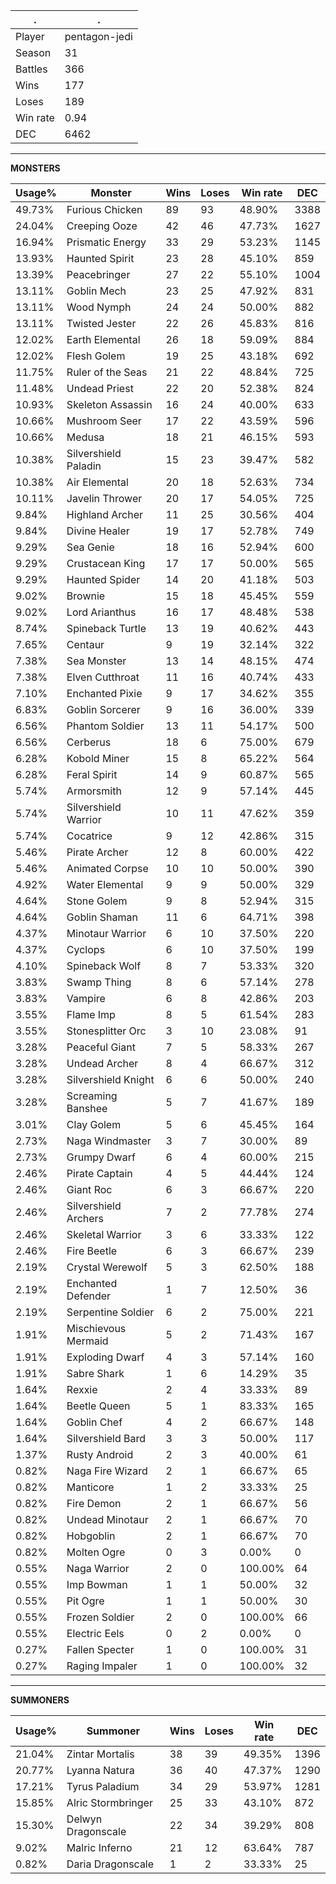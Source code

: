 .|.
|-|-
Player|pentagon-jedi
Season|31
Battles|366
Wins|177
Loses|189
Win rate|0.94
DEC|6462

---
**MONSTERS**

Usage%|Monster|Wins|Loses|Win rate|DEC|
-|-|-|-|-|-|
49.73%|Furious Chicken|89|93|48.90%|3388|
24.04%|Creeping Ooze|42|46|47.73%|1627|
16.94%|Prismatic Energy|33|29|53.23%|1145|
13.93%|Haunted Spirit|23|28|45.10%|859|
13.39%|Peacebringer|27|22|55.10%|1004|
13.11%|Goblin Mech|23|25|47.92%|831|
13.11%|Wood Nymph|24|24|50.00%|882|
13.11%|Twisted Jester|22|26|45.83%|816|
12.02%|Earth Elemental|26|18|59.09%|884|
12.02%|Flesh Golem|19|25|43.18%|692|
11.75%|Ruler of the Seas|21|22|48.84%|725|
11.48%|Undead Priest|22|20|52.38%|824|
10.93%|Skeleton Assassin|16|24|40.00%|633|
10.66%|Mushroom Seer|17|22|43.59%|596|
10.66%|Medusa|18|21|46.15%|593|
10.38%|Silvershield Paladin|15|23|39.47%|582|
10.38%|Air Elemental|20|18|52.63%|734|
10.11%|Javelin Thrower|20|17|54.05%|725|
9.84%|Highland Archer|11|25|30.56%|404|
9.84%|Divine Healer|19|17|52.78%|749|
9.29%|Sea Genie|18|16|52.94%|600|
9.29%|Crustacean King|17|17|50.00%|565|
9.29%|Haunted Spider|14|20|41.18%|503|
9.02%|Brownie|15|18|45.45%|559|
9.02%|Lord Arianthus|16|17|48.48%|538|
8.74%|Spineback Turtle|13|19|40.62%|443|
7.65%|Centaur|9|19|32.14%|322|
7.38%|Sea Monster|13|14|48.15%|474|
7.38%|Elven Cutthroat|11|16|40.74%|433|
7.10%|Enchanted Pixie|9|17|34.62%|355|
6.83%|Goblin Sorcerer|9|16|36.00%|339|
6.56%|Phantom Soldier|13|11|54.17%|500|
6.56%|Cerberus|18|6|75.00%|679|
6.28%|Kobold Miner|15|8|65.22%|564|
6.28%|Feral Spirit|14|9|60.87%|565|
5.74%|Armorsmith|12|9|57.14%|445|
5.74%|Silvershield Warrior|10|11|47.62%|359|
5.74%|Cocatrice|9|12|42.86%|315|
5.46%|Pirate Archer|12|8|60.00%|422|
5.46%|Animated Corpse|10|10|50.00%|390|
4.92%|Water Elemental|9|9|50.00%|329|
4.64%|Stone Golem|9|8|52.94%|315|
4.64%|Goblin Shaman|11|6|64.71%|398|
4.37%|Minotaur Warrior|6|10|37.50%|220|
4.37%|Cyclops|6|10|37.50%|199|
4.10%|Spineback Wolf|8|7|53.33%|320|
3.83%|Swamp Thing|8|6|57.14%|278|
3.83%|Vampire|6|8|42.86%|203|
3.55%|Flame Imp|8|5|61.54%|283|
3.55%|Stonesplitter Orc|3|10|23.08%|91|
3.28%|Peaceful Giant|7|5|58.33%|267|
3.28%|Undead Archer|8|4|66.67%|312|
3.28%|Silvershield Knight|6|6|50.00%|240|
3.28%|Screaming Banshee|5|7|41.67%|189|
3.01%|Clay Golem|5|6|45.45%|164|
2.73%|Naga Windmaster|3|7|30.00%|89|
2.73%|Grumpy Dwarf|6|4|60.00%|215|
2.46%|Pirate Captain|4|5|44.44%|124|
2.46%|Giant Roc|6|3|66.67%|220|
2.46%|Silvershield Archers|7|2|77.78%|274|
2.46%|Skeletal Warrior|3|6|33.33%|122|
2.46%|Fire Beetle|6|3|66.67%|239|
2.19%|Crystal Werewolf|5|3|62.50%|188|
2.19%|Enchanted Defender|1|7|12.50%|36|
2.19%|Serpentine Soldier|6|2|75.00%|221|
1.91%|Mischievous Mermaid|5|2|71.43%|167|
1.91%|Exploding Dwarf|4|3|57.14%|160|
1.91%|Sabre Shark|1|6|14.29%|35|
1.64%|Rexxie|2|4|33.33%|89|
1.64%|Beetle Queen|5|1|83.33%|165|
1.64%|Goblin Chef|4|2|66.67%|148|
1.64%|Silvershield Bard|3|3|50.00%|117|
1.37%|Rusty Android|2|3|40.00%|61|
0.82%|Naga Fire Wizard|2|1|66.67%|65|
0.82%|Manticore|1|2|33.33%|25|
0.82%|Fire Demon|2|1|66.67%|56|
0.82%|Undead Minotaur|2|1|66.67%|70|
0.82%|Hobgoblin|2|1|66.67%|70|
0.82%|Molten Ogre|0|3|0.00%|0|
0.55%|Naga Warrior|2|0|100.00%|64|
0.55%|Imp Bowman|1|1|50.00%|32|
0.55%|Pit Ogre|1|1|50.00%|30|
0.55%|Frozen Soldier|2|0|100.00%|66|
0.55%|Electric Eels|0|2|0.00%|0|
0.27%|Fallen Specter|1|0|100.00%|31|
0.27%|Raging Impaler|1|0|100.00%|32|

---
**SUMMONERS**

Usage%|Summoner|Wins|Loses|Win rate|DEC|
-|-|-|-|-|-|
21.04%|Zintar Mortalis|38|39|49.35%|1396|
20.77%|Lyanna Natura|36|40|47.37%|1290|
17.21%|Tyrus Paladium|34|29|53.97%|1281|
15.85%|Alric Stormbringer|25|33|43.10%|872|
15.30%|Delwyn Dragonscale|22|34|39.29%|808|
9.02%|Malric Inferno|21|12|63.64%|787|
0.82%|Daria Dragonscale|1|2|33.33%|25|
